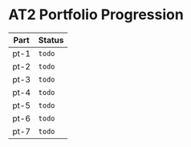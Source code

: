 # AT2 Portfolio Progression

| Part | Status |
|------|--------|
| pt-1 | `todo` |
| pt-2 | `todo` |
| pt-3 | `todo` |
| pt-4 | `todo` |
| pt-5 | `todo` |
| pt-6 | `todo` |
| pt-7 | `todo` |

